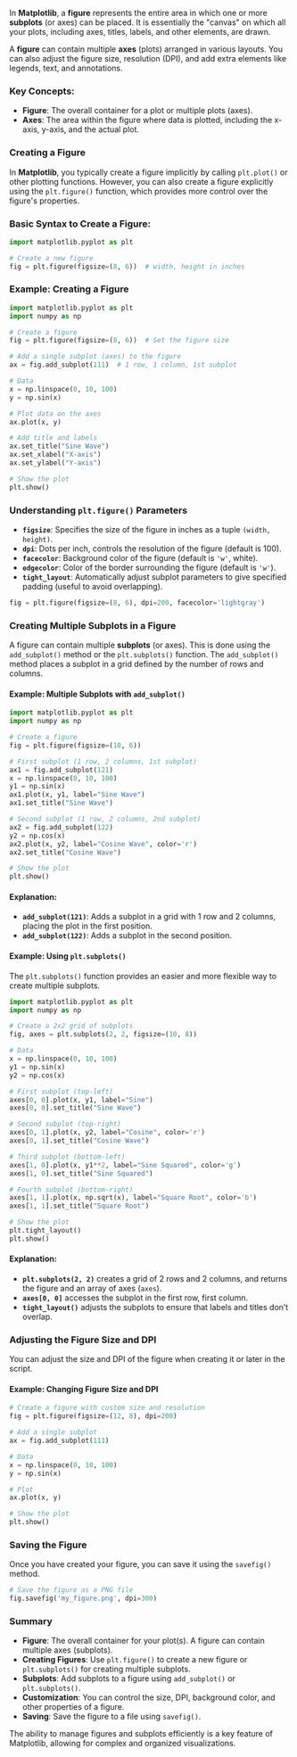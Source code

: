 In **Matplotlib**, a **figure** represents the entire area in which one or more **subplots** (or axes) can be placed. It is essentially the "canvas" on which all your plots, including axes, titles, labels, and other elements, are drawn.

A **figure** can contain multiple **axes** (plots) arranged in various layouts. You can also adjust the figure size, resolution (DPI), and add extra elements like legends, text, and annotations.

### Key Concepts:
- **Figure**: The overall container for a plot or multiple plots (axes).
- **Axes**: The area within the figure where data is plotted, including the x-axis, y-axis, and the actual plot.

### Creating a Figure

In **Matplotlib**, you typically create a figure implicitly by calling `plt.plot()` or other plotting functions. However, you can also create a figure explicitly using the `plt.figure()` function, which provides more control over the figure's properties.

### Basic Syntax to Create a Figure:
```python
import matplotlib.pyplot as plt

# Create a new figure
fig = plt.figure(figsize=(8, 6))  # width, height in inches
```

### Example: Creating a Figure

```python
import matplotlib.pyplot as plt
import numpy as np

# Create a figure
fig = plt.figure(figsize=(8, 6))  # Set the figure size

# Add a single subplot (axes) to the figure
ax = fig.add_subplot(111)  # 1 row, 1 column, 1st subplot

# Data
x = np.linspace(0, 10, 100)
y = np.sin(x)

# Plot data on the axes
ax.plot(x, y)

# Add title and labels
ax.set_title("Sine Wave")
ax.set_xlabel("X-axis")
ax.set_ylabel("Y-axis")

# Show the plot
plt.show()
```

### Understanding `plt.figure()` Parameters
- **`figsize`**: Specifies the size of the figure in inches as a tuple `(width, height)`.
- **`dpi`**: Dots per inch, controls the resolution of the figure (default is 100).
- **`facecolor`**: Background color of the figure (default is `'w'`, white).
- **`edgecolor`**: Color of the border surrounding the figure (default is `'w'`).
- **`tight_layout`**: Automatically adjust subplot parameters to give specified padding (useful to avoid overlapping).

```python
fig = plt.figure(figsize=(8, 6), dpi=200, facecolor='lightgray')
```

### Creating Multiple Subplots in a Figure

A figure can contain multiple **subplots** (or axes). This is done using the `add_subplot()` method or the `plt.subplots()` function. The `add_subplot()` method places a subplot in a grid defined by the number of rows and columns.

#### Example: Multiple Subplots with `add_subplot()`

```python
import matplotlib.pyplot as plt
import numpy as np

# Create a figure
fig = plt.figure(figsize=(10, 6))

# First subplot (1 row, 2 columns, 1st subplot)
ax1 = fig.add_subplot(121)
x = np.linspace(0, 10, 100)
y1 = np.sin(x)
ax1.plot(x, y1, label="Sine Wave")
ax1.set_title("Sine Wave")

# Second subplot (1 row, 2 columns, 2nd subplot)
ax2 = fig.add_subplot(122)
y2 = np.cos(x)
ax2.plot(x, y2, label="Cosine Wave", color='r')
ax2.set_title("Cosine Wave")

# Show the plot
plt.show()
```

#### Explanation:
- **`add_subplot(121)`**: Adds a subplot in a grid with 1 row and 2 columns, placing the plot in the first position.
- **`add_subplot(122)`**: Adds a subplot in the second position.

#### Example: Using `plt.subplots()`

The `plt.subplots()` function provides an easier and more flexible way to create multiple subplots.

```python
import matplotlib.pyplot as plt
import numpy as np

# Create a 2x2 grid of subplots
fig, axes = plt.subplots(2, 2, figsize=(10, 8))

# Data
x = np.linspace(0, 10, 100)
y1 = np.sin(x)
y2 = np.cos(x)

# First subplot (top-left)
axes[0, 0].plot(x, y1, label="Sine")
axes[0, 0].set_title("Sine Wave")

# Second subplot (top-right)
axes[0, 1].plot(x, y2, label="Cosine", color='r')
axes[0, 1].set_title("Cosine Wave")

# Third subplot (bottom-left)
axes[1, 0].plot(x, y1**2, label="Sine Squared", color='g')
axes[1, 0].set_title("Sine Squared")

# Fourth subplot (bottom-right)
axes[1, 1].plot(x, np.sqrt(x), label="Square Root", color='b')
axes[1, 1].set_title("Square Root")

# Show the plot
plt.tight_layout()
plt.show()
```

#### Explanation:
- **`plt.subplots(2, 2)`** creates a grid of 2 rows and 2 columns, and returns the figure and an array of axes (`axes`).
- **`axes[0, 0]`** accesses the subplot in the first row, first column.
- **`tight_layout()`** adjusts the subplots to ensure that labels and titles don’t overlap.

### Adjusting the Figure Size and DPI

You can adjust the size and DPI of the figure when creating it or later in the script.

#### Example: Changing Figure Size and DPI

```python
# Create a figure with custom size and resolution
fig = plt.figure(figsize=(12, 8), dpi=200)

# Add a single subplot
ax = fig.add_subplot(111)

# Data
x = np.linspace(0, 10, 100)
y = np.sin(x)

# Plot
ax.plot(x, y)

# Show the plot
plt.show()
```

### Saving the Figure

Once you have created your figure, you can save it using the `savefig()` method.

```python
# Save the figure as a PNG file
fig.savefig('my_figure.png', dpi=300)
```

### Summary

- **Figure**: The overall container for your plot(s). A figure can contain multiple axes (subplots).
- **Creating Figures**: Use `plt.figure()` to create a new figure or `plt.subplots()` for creating multiple subplots.
- **Subplots**: Add subplots to a figure using `add_subplot()` or `plt.subplots()`.
- **Customization**: You can control the size, DPI, background color, and other properties of a figure.
- **Saving**: Save the figure to a file using `savefig()`.

The ability to manage figures and subplots efficiently is a key feature of Matplotlib, allowing for complex and organized visualizations.
